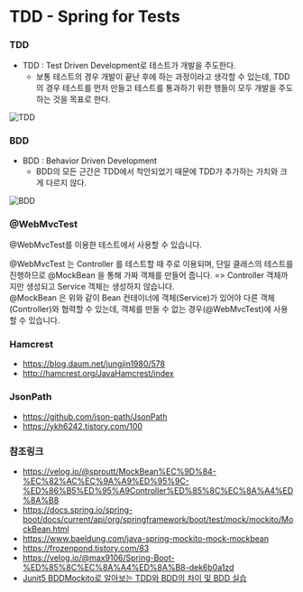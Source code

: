# TDD - Spring for Tests

### TDD

- TDD : Test Driven Development로 테스트가 개발을 주도한다.  
  - 보통 테스트의 경우 개발이 끝난 후에 하는 과정이라고 생각할 수 있는데, TDD의 경우 테스트를 먼저 만들고 테스트를 통과하기 위한 행들이 모두 개발을 주도하는 것을 목표로 한다. 

![TDD](https://github.com/keepinmindsh/templates_for_all/blob/main/11_tdd/spring-for_tests/docs/assets/images/TDD.png)

### BDD

- BDD : Behavior Driven Development 
  - BDD의 모든 근간은 TDD에서 착안되었기 때문에 TDD가 추가하는 가치와 크게 다르지 않다. 

![BDD](https://github.com/keepinmindsh/templates_for_all/blob/main/11_tdd/spring-for_tests/docs/assets/images/BDD.png)

### @WebMvcTest

@WebMvcTest를 이용한 테스트에서 사용할 수 있습니다.  

@WebMvcTest 는 Controller 를 테스트할 때 주로 이용되며, 단일 클래스의 테스트를 진행하므로 @MockBean 을 통해 
가짜 객체를 만들어 줍니다. => Controller 객체까지만 생성되고 Service 객체는 생성하지 않습니다.  
@MockBean 은 위와 같이 Bean 컨테이너에 객체(Service)가 있어야 다른 객체(Controller)와 협력할 수 있는데, 
객체를 만들 수 없는 경우(@WebMvcTest)에 사용할 수 있습니다.


### Hamcrest

- https://blog.daum.net/jungjin1980/578
- http://hamcrest.org/JavaHamcrest/index

### JsonPath 

- https://github.com/json-path/JsonPath 
- https://ykh6242.tistory.com/100

### 참조링크 

- https://velog.io/@sproutt/MockBean%EC%9D%84-%EC%82%AC%EC%9A%A9%ED%95%9C-%ED%86%B5%ED%95%A9Controller%ED%85%8C%EC%8A%A4%ED%8A%B8  
- https://docs.spring.io/spring-boot/docs/current/api/org/springframework/boot/test/mock/mockito/MockBean.html    
- https://www.baeldung.com/java-spring-mockito-mock-mockbean
- https://frozenpond.tistory.com/83  
- https://velog.io/@max9106/Spring-Boot-%ED%85%8C%EC%8A%A4%ED%8A%B8-dek6b0a1zd     
- [Junit5 BDDMockito로 알아보는 TDD와 BDD의 차이 및 BDD 실습](https://wonit.tistory.com/493)